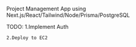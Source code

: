 Project Management App using Next.js/React/Tailwind/Node/Prisma/PostgreSQL

TODO: 
    1.Implement Auth
    
    2.Deploy to EC2
